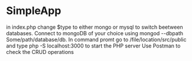 # SimpleApp

in index.php change $type to either mongo or mysql to switch beetween databases.
Connect to mongoDB of your choice using mongod --dbpath Some/path/database/db.
In command promt go to /file/location/src/public and type php -S localhost:3000 to start the PHP server
Use Postman to check the CRUD operations


